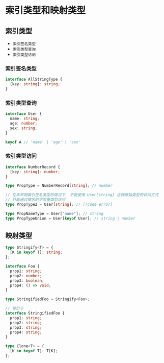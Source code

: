 # 索引类型和映射类型

## 索引类型

- `索引签名类型`
- `索引类型查询`
- `索引类型访问`

### 索引签名类型

```ts
interface AllStringType {
  [key: string]: string;
}
```

### 索引类型查询

```ts
interface User {
  name: string;
  age: number;
  sex: string;
}

keyof A // 'name' | 'age' | 'sex'
```

### 索引类型访问

```ts
interface NumberRecord {
  [key: string]: number;
}

type PropType = NumberRecord[string]; // number

// 在未声明索引签名类型的情况下, 不能使用 User[string] 这种原始类型的访问方式
// 只能通过键名的字面量类型访问
type PropType2 = User[string]; // [!code error]

type PropNameType = User["name"]; // string
type PropTypeUnion = User[keyof User]; // string | number
```

## 映射类型

```ts
type Stringify<T> = {
  [K in keyof T]: string;
};

interface Foo {
  prop1: string;
  prop2: number;
  prop3: boolean;
  prop4: () => void;
}

type StringifiedFoo = Stringify<Foo>;

// 等价于
interface StringifiedFoo {
  prop1: string;
  prop2: string;
  prop3: string;
  prop4: string;
}

type Clone<T> = {
  [K in keyof T]: T[K];
};
```
